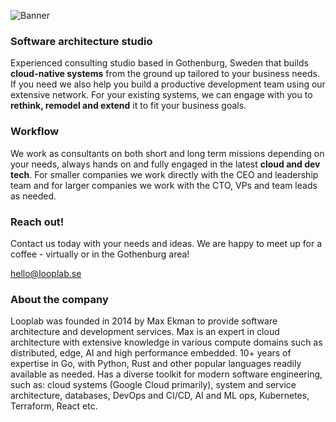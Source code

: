 ![Banner](https://looplab.se/img/Looplab_Github_organization.png)

### Software architecture studio
Experienced consulting studio based in Gothenburg, Sweden that builds **cloud-native systems** from the ground up tailored to your business needs. If you need we also help you build a productive development team using our extensive network. For your existing systems, we can engage with you to **rethink, remodel and extend** it to fit your business goals.

### Workflow
We work as consultants on both short and long term missions depending on your needs, always hands on and fully engaged in the latest **cloud and dev tech**. For smaller companies we work directly with the CEO and leadership team and for larger companies we work with the CTO, VPs and team leads as needed.

### Reach out!
Contact us today with your needs and ideas. We are happy to meet up for a coffee - virtually or in the Gothenburg area!

<hello@looplab.se>

### About the company
Looplab was founded in 2014 by Max Ekman to provide software architecture and development services. Max is an expert in cloud architecture with extensive knowledge in various compute domains such as distributed, edge, AI and high performance embedded. 10+ years of expertise in Go, with Python, Rust and other popular languages readily available as needed. Has a diverse toolkit for modern software engineering, such as: cloud systems (Google Cloud primarily), system and service architecture, databases, DevOps and CI/CD, AI and ML ops, Kubernetes, Terraform, React etc.
